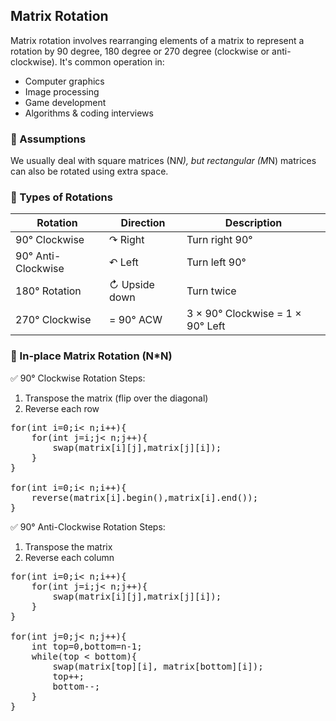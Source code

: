 ## Matrix Rotation

Matrix rotation involves rearranging elements of a matrix to represent a rotation by 90 degree, 180 degree or 270 degree (clockwise or anti-clockwise). It's common operation in:
- Computer graphics
- Image processing
- Game development
- Algorithms & coding interviews

### 📌 Assumptions
We usually deal with square matrices (N*N), but rectangular (M*N) matrices can also be rotated using extra space.

### 🔁 Types of Rotations

| Rotation | Direction | Description |
| ----------- | ------- | --------- |
| 90° Clockwise	| ↷ Right | Turn right 90° |
| 90° Anti-Clockwise	| ↶ Left	| Turn left 90° |
| 180° Rotation	| ↻ Upside down	| Turn twice |
| 270° Clockwise |	= 90° ACW |	3 × 90° Clockwise = 1 × 90° Left |

### 🔧 In-place Matrix Rotation (N*N)
✅ 90° Clockwise Rotation
Steps:
1. Transpose the matrix (flip over the diagonal)
2. Reverse each row

<pre>
for(int i=0;i< n;i++){
    for(int j=i;j< n;j++){
        swap(matrix[i][j],matrix[j][i]);
    }
}

for(int i=0;i< n;i++){
    reverse(matrix[i].begin(),matrix[i].end());
} </pre>

✅ 90° Anti-Clockwise Rotation
Steps:
1. Transpose the matrix
2. Reverse each column

<pre>
for(int i=0;i< n;i++){
    for(int j=i;j< n;j++){
        swap(matrix[i][j],matrix[j][i]);
    }
}

for(int j=0;j< n;j++){
    int top=0,bottom=n-1;
    while(top < bottom){
        swap(matrix[top][i], matrix[bottom][i]);
        top++;
        bottom--;
    }
}
</pre>